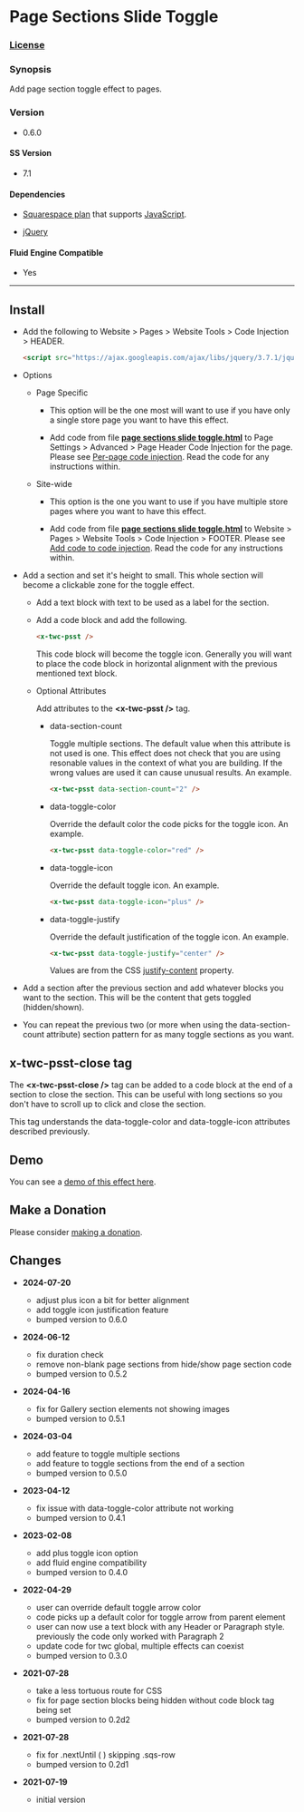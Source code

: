 # Page Sections Slide Toggle

### [License][1]

### Synopsis

Add page section toggle effect to pages.

### Version

  * 0.6.0

#### SS Version

  * 7.1

#### Dependencies

  * [Squarespace plan][2] that supports [JavaScript][3].
  
  * [jQuery][4]

#### Fluid Engine Compatible

  * Yes

---

## Install

* Add the following to Website > Pages > Website Tools > Code Injection >
  HEADER.
  
  ```html
  <script src="https://ajax.googleapis.com/ajax/libs/jquery/3.7.1/jquery.min.js"></script>
  ```
  
* Options

  * Page Specific
  
    * This option will be the one most will want to use if you have only a
      single store page you want to have this effect.
      
    * Add code from file **[page sections slide toggle.html][5]** to Page
      Settings > Advanced > Page Header Code Injection for the page. Please see
      [Per-page code injection][6]. Read the code for any instructions within.
      
  * Site-wide
  
    * This option is the one you want to use if you have multiple store pages
      where you want to have this effect.
      
    * Add code from file **[page sections slide toggle.html][5]** to Website >
      Pages > Website Tools > Code Injection > FOOTER. Please see [Add code to
      code injection][7]. Read the code for any instructions within.
      
* Add a section and set it's height to small. This whole section will become a
  clickable zone for the toggle effect.
  
  * Add a text block with text to be used as a label for the section.
  
  * Add a code block and add the following.
  
    ```html
    <x-twc-psst />
    ```
    
    This code block will become the toggle icon. Generally you will want to
    place the code block in horizontal alignment with the previous mentioned
    text block.
    
  * Optional Attributes
  
    Add attributes to the **&lt;x-twc-psst /&gt;** tag.
    
    * data-section-count
    
      Toggle multiple sections. The default value when this attribute is not
      used is one. This effect does not check that you are using resonable
      values in the context of what you are building. If the wrong values are
      used it can cause unusual results. An example.
      
      ```html
      <x-twc-psst data-section-count="2" />
      ```
      
    * data-toggle-color
    
      Override the default color the code picks for the toggle icon. An example.
      
      ```html
      <x-twc-psst data-toggle-color="red" />
      ```
      
    * data-toggle-icon
    
      Override the default toggle icon. An example.
      
      ```html
      <x-twc-psst data-toggle-icon="plus" />
      ```
      
    * data-toggle-justify
    
      Override the default justification of the toggle icon. An example.
      
      ```html
      <x-twc-psst data-toggle-justify="center" />
      ```
      
      Values are from the CSS [justify-content][8] property.
      
* Add a section after the previous section and add whatever blocks you want to
  the section. This will be the content that gets toggled (hidden/shown).
  
* You can repeat the previous two (or more when using the data-section-count
  attribute) section pattern for as many toggle sections as you want.

## x-twc-psst-close tag

The **&lt;x-twc-psst-close /&gt;** tag can be added to a code block at the end
of a section to close the section. This can be useful with long sections so you
don't have to scroll up to click and close the section.

This tag understands the data-toggle-color and data-toggle-icon attributes
described previously.

## Demo

You can see a [demo of this effect here][9].

## Make a Donation

Please consider [making a donation][10].

## Changes

* **2024-07-20**

  * adjust plus icon a bit for better alignment
  * add toggle icon justification feature
  * bumped version to 0.6.0
  
* **2024-06-12**

  * fix duration check
  * remove non-blank page sections from hide/show page section code
  * bumped version to 0.5.2
  
* **2024-04-16**

  * fix for Gallery section elements not showing images
  * bumped version to 0.5.1
  
* **2024-03-04**

  * add feature to toggle multiple sections
  * add feature to toggle sections from the end of a section
  * bumped version to 0.5.0
  
* **2023-04-12**

  * fix issue with data-toggle-color attribute not working
  * bumped version to 0.4.1
  
* **2023-02-08**

  * add plus toggle icon option
  * add fluid engine compatibility
  * bumped version to 0.4.0
  
* **2022-04-29**

  * user can override default toggle arrow color
  * code picks up a default color for toggle arrow from parent element
  * user can now use a text block with any Header or Paragraph style. previously
    the code only worked with Paragraph 2
  * update code for twc global, multiple effects can coexist
  * bumped version to 0.3.0
  
* **2021-07-28**

  * take a less tortuous route for CSS
  * fix for page section blocks being hidden without code block tag being set
  * bumped version to 0.2d2
  
* **2021-07-28**

  * fix for .nextUntil ( ) skipping .sqs-row
  * bumped version to 0.2d1
  
* **2021-07-19**

  * initial version

[1]: https://github.com/tomsWebConsulting/twcsl/blob/main/LICENSE.txt#L1
[2]: https://www.squarespace.com/pricing
[3]: https://en.wikipedia.org/wiki/JavaScript
[4]: https://jquery.com/
[5]: page%20sections%20slide%20toggle.html#L1
[6]: https://support.squarespace.com/hc/en-us/articles/205815908-Using-code-injection#toc-per-page-code-injection
[7]: https://support.squarespace.com/hc/en-us/articles/205815908-Using-code-injection#toc-add-code-to-code-injection
[8]: https://developer.mozilla.org/en-US/docs/Web/CSS/justify-content
[9]: https://toms-web-consulting-demos.squarespace.com/page-sections-slide-toggle?password=twcdemos
[10]: https://github.com/tomsWebConsulting/twcsl#make-a-donation
